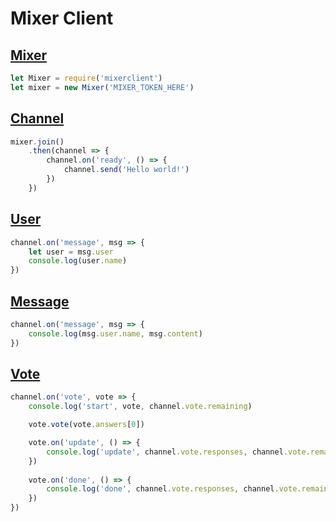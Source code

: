 # Mixer Client

## [Mixer](https://github.com/ConnorMcF/mixerclient/blob/master/docs/mixer.md)
```js
let Mixer = require('mixerclient')
let mixer = new Mixer('MIXER_TOKEN_HERE')
```

## [Channel](https://github.com/ConnorMcF/mixerclient/blob/master/docs/channel.md)
```js
mixer.join()
    .then(channel => {
        channel.on('ready', () => {
            channel.send('Hello world!')
        })
    })
```

## [User](https://github.com/ConnorMcF/mixerclient/blob/master/docs/user.md)
```js
channel.on('message', msg => {
	let user = msg.user
	console.log(user.name)
})
```

## [Message](https://github.com/ConnorMcF/mixerclient/blob/master/docs/message.md)
```js
channel.on('message', msg => {
	console.log(msg.user.name, msg.content)
})
```

## [Vote](https://github.com/ConnorMcF/mixerclient/blob/master/docs/vote.md)
```js
channel.on('vote', vote => {
	console.log('start', vote, channel.vote.remaining)

	vote.vote(vote.answers[0])

	vote.on('update', () => {
		console.log('update', channel.vote.responses, channel.vote.remaining)
	})
	
	vote.on('done', () => {
		console.log('done', channel.vote.responses, channel.vote.remaining)
	})
})
```